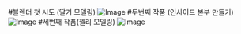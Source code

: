 #블렌더 첫 시도 (딸기 모델링)
![Image](https://github.com/user-attachments/assets/b6129e20-6012-4c3f-9be4-eb1e5e9db00c)
#두번째 작품 (인사이드 본부 만들기)
![Image](https://github.com/user-attachments/assets/d3c03df0-dc40-4ec2-b644-6485d5373224)
#세번째 작품(젤리 모델링)
![Image](https://github.com/user-attachments/assets/359791d9-36ed-43e8-8fc4-6e3ba4fabcaa)
